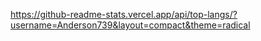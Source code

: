 https://github-readme-stats.vercel.app/api/top-langs/?username=Anderson739&layout=compact&theme=radical
